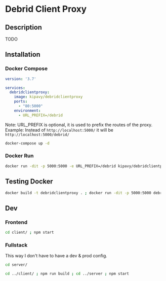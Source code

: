 # Debrid Client Proxy

## Description
TODO

## Installation

<!-- docker run and compose methods -->

### Docker Compose

```yaml
version: '3.7'

services:
  debridclientproxy:
    image: kipavy/debridclientproxy
    ports:
      - "80:5000"
    environment:
      - URL_PREFIX=/debrid
```

Note: URL_PREFIX is optional, it is used to prefix the routes of the proxy. Example: Instead of `http://localhost:5000/` it will be `http://localhost:5000/debrid/`

```bash
docker-compose up -d
```

### Docker Run

```bash
docker run -dit -p 5000:5000 -e URL_PREFIX=/debrid kipavy/debridclientproxy
```

## Testing Docker

```bash
docker build -t debridclientproxy . ; docker run -dit -p 5000:5000 debridclientproxy
```

## Dev

### Frontend

```bash
cd client/ ; npm start
```

### Fullstack

This way I don't have to have a dev & prod config.
    
```bash
cd server/
``` 
```bash
cd ../client/ ; npm run build ; cd ../server ; npm start
```